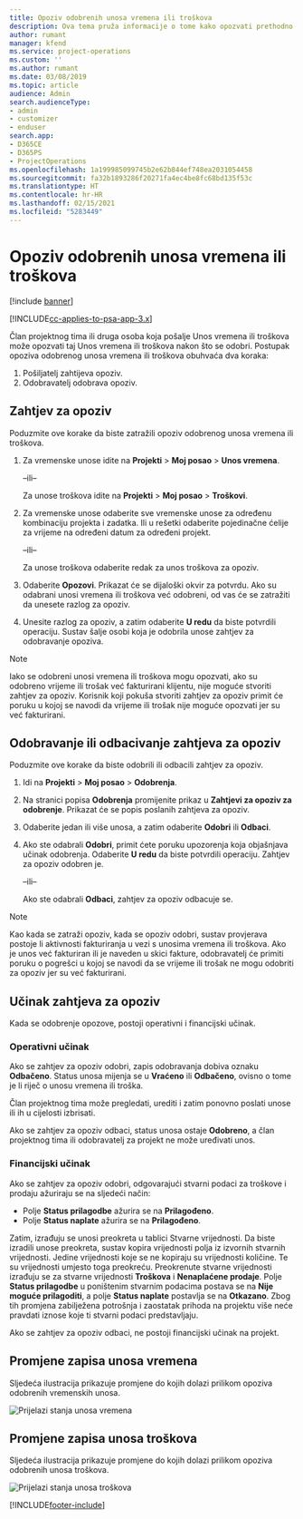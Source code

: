 ```yaml
---
title: Opoziv odobrenih unosa vremena ili troškova
description: Ova tema pruža informacije o tome kako opozvati prethodno odobreno vrijeme ili transakciju troškova.
author: rumant
manager: kfend
ms.service: project-operations
ms.custom: ''
ms.author: rumant
ms.date: 03/08/2019
ms.topic: article
audience: Admin
search.audienceType:
- admin
- customizer
- enduser
search.app:
- D365CE
- D365PS
- ProjectOperations
ms.openlocfilehash: 1a199985099745b2e62b844ef748ea2031054458
ms.sourcegitcommit: fa32b1893286f20271fa4ec4be8fc68bd135f53c
ms.translationtype: HT
ms.contentlocale: hr-HR
ms.lasthandoff: 02/15/2021
ms.locfileid: "5283449"
---
```

# <a name="recall-approved-time-or-expense-entries"></a>Opoziv odobrenih unosa vremena ili troškova

[!include [banner](../includes/psa-now-project-operations.md)]

[!INCLUDE[cc-applies-to-psa-app-3.x](../includes/cc-applies-to-psa-app-3x.md)]

Član projektnog tima ili druga osoba koja pošalje Unos vremena ili troškova može opozvati taj Unos vremena ili troškova nakon što se odobri. Postupak opoziva odobrenog unosa vremena ili troškova obuhvaća dva koraka:

1. Pošiljatelj zahtijeva opoziv.
2. Odobravatelj odobrava opoziv.

## <a name="request-a-recall"></a>Zahtjev za opoziv

Poduzmite ove korake da biste zatražili opoziv odobrenog unosa vremena ili troškova.

1. Za vremenske unose idite na **Projekti** \> **Moj posao** \> **Unos vremena**.

    –ili–

    Za unose troškova idite na **Projekti** \> **Moj posao** \> **Troškovi**.

2. Za vremenske unose odaberite sve vremenske unose za određenu kombinaciju projekta i zadatka. Ili u rešetki odaberite pojedinačne ćelije za vrijeme na određeni datum za određeni projekt.

    –ili–

    Za unose troškova odaberite redak za unos troškova za opoziv.

3. Odaberite **Opozovi**. Prikazat će se dijaloški okvir za potvrdu. Ako su odabrani unosi vremena ili troškova već odobreni, od vas će se zatražiti da unesete razlog za opoziv.
4. Unesite razlog za opoziv, a zatim odaberite **U redu** da biste potvrdili operaciju. Sustav šalje osobi koja je odobrila unose zahtjev za odobravanje opoziva.

> [!NOTE]
> Iako se odobreni unosi vremena ili troškova mogu opozvati, ako su odobreno vrijeme ili trošak već fakturirani klijentu, nije moguće stvoriti zahtjev za opoziv. Korisnik koji pokuša stvoriti zahtjev za opoziv primit će poruku u kojoj se navodi da vrijeme ili trošak nije moguće opozvati jer su već fakturirani.

## <a name="approve-or-reject-a-recall-request"></a>Odobravanje ili odbacivanje zahtjeva za opoziv

Poduzmite ove korake da biste odobrili ili odbacili zahtjev za opoziv.

1. Idi na **Projekti** \> **Moj posao** \> **Odobrenja**.
2. Na stranici popisa **Odobrenja** promijenite prikaz u **Zahtjevi za opoziv za odobrenje**. Prikazat će se popis poslanih zahtjeva za opoziv.
3. Odaberite jedan ili više unosa, a zatim odaberite **Odobri** ili **Odbaci**.
4. Ako ste odabrali **Odobri**, primit ćete poruku upozorenja koja objašnjava učinak odobrenja. Odaberite **U redu** da biste potvrdili operaciju. Zahtjev za opoziv odobren je.

    –ili–

    Ako ste odabrali **Odbaci**, zahtjev za opoziv odbacuje se.

> [!NOTE]
> Kao kada se zatraži opoziv, kada se opoziv odobri, sustav provjerava postoje li aktivnosti fakturiranja u vezi s unosima vremena ili troškova. Ako je unos već fakturiran ili je naveden u skici fakture, odobravatelj će primiti poruku o pogrešci u kojoj se navodi da se vrijeme ili trošak ne mogu odobriti za opoziv jer su već fakturirani.

## <a name="impact-of-a-recall-request"></a>Učinak zahtjeva za opoziv

Kada se odobrenje opozove, postoji operativni i financijski učinak.

### <a name="operational-impact"></a>Operativni učinak

Ako se zahtjev za opoziv odobri, zapis odobravanja dobiva oznaku **Odbačeno**. Status unosa mijenja se u **Vraćeno** ili **Odbačeno**, ovisno o tome je li riječ o unosu vremena ili troška.

Član projektnog tima može pregledati, urediti i zatim ponovno poslati unose ili ih u cijelosti izbrisati.

Ako se zahtjev za opoziv odbaci, status unosa ostaje **Odobreno**, a član projektnog tima ili odobravatelj za projekt ne može uređivati unos.

### <a name="financial-impact"></a>Financijski učinak

Ako se zahtjev za opoziv odobri, odgovarajući stvarni podaci za troškove i prodaju ažuriraju se na sljedeći način:

- Polje **Status prilagodbe** ažurira se na **Prilagođeno**.
- Polje **Status naplate** ažurira se na **Prilagođeno**.

Zatim, izrađuju se unosi preokreta u tablici Stvarne vrijednosti. Da biste izradili unose preokreta, sustav kopira vrijednosti polja iz izvornih stvarnih vrijednosti. Jedine vrijednosti koje se ne kopiraju su vrijednosti količine. Te su vrijednosti umjesto toga preokreću. Preokrenute stvarne vrijednosti izrađuju se za stvarne vrijednosti **Troškova** i **Nenaplaćene prodaje**. Polje **Status prilagodbe** u poništenim stvarnim podacima postava se na **Nije moguće prilagoditi**, a polje **Status naplate** postavlja se na **Otkazano**. Zbog tih promjena zabilježena potrošnja i zaostatak prihoda na projektu više neće pravdati iznose koje ti stvarni podaci predstavljaju.

Ako se zahtjev za opoziv odbaci, ne postoji financijski učinak na projekt.

## <a name="changes-to-time-entry-records"></a>Promjene zapisa unosa vremena

Sljedeća ilustracija prikazuje promjene do kojih dolazi prilikom opoziva odobrenih vremenskih unosa.

![Prijelazi stanja unosa vremena](media/TimeEntryStateTransitions.png)

## <a name="changes-to-expense-entry-records"></a>Promjene zapisa unosa troškova

Sljedeća ilustracija prikazuje promjene do kojih dolazi prilikom opoziva odobrenih unosa troškova.

![Prijelazi stanja unosa troškova](media/ExpenseEntryStateTransitions.png)


[!INCLUDE[footer-include](../includes/footer-banner.md)]